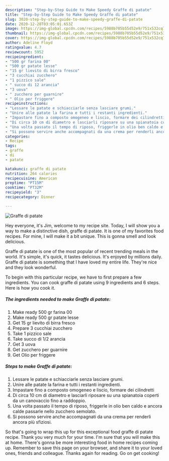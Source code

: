 ```yaml
---
description: "Step-by-Step Guide to Make Speedy Graffe di patate"
title: "Step-by-Step Guide to Make Speedy Graffe di patate"
slug: 3020-step-by-step-guide-to-make-speedy-graffe-di-patate
date: 2020-12-28T03:05:01.653Z
image: https://img-global.cpcdn.com/recipes/5988b705b55d52e9/751x532cq70/graffe-di-patate-recipe-main-photo.jpg
thumbnail: https://img-global.cpcdn.com/recipes/5988b705b55d52e9/751x532cq70/graffe-di-patate-recipe-main-photo.jpg
cover: https://img-global.cpcdn.com/recipes/5988b705b55d52e9/751x532cq70/graffe-di-patate-recipe-main-photo.jpg
author: Adeline Floyd
ratingvalue: 4.7
reviewcount: 5952
recipeingredient:
- "500 gr farina 00"
- "500 gr patate lesse"
- "15 gr lievito di birra fresco"
- "3 cucchiai zucchero"
- "1 pizzico sale"
- " succo di 12 arancia"
- "3 uova"
- " zucchero per guarnire"
- " Olio per friggere"
recipeinstructions:
- "Lessare le patate e schiacciarle senza lasciare grumi."
- "Unire alle patate la farina e tutti i restanti ingredienti."
- "Impastare fino a composto omogeneo e liscio, formare dei cilindretti"
- "Di circa 10 cm di diametro e lasciarli riposare su una spianatoia coperti da un canovaccio fino a raddoppio."
- "Una volta passato il tempo di riposo, friggerle in olio ben caldo e ancora calde passarle nello zucchero semolato."
- "Si possono servire anche accompagnati da una crema per renderli ancora più sfiziosi."
categories:
- Recipe
tags:
- graffe
- di
- patate

katakunci: graffe di patate 
nutrition: 264 calories
recipecuisine: American
preptime: "PT15M"
cooktime: "PT32M"
recipeyield: "3"
recipecategory: Dinner

---
```



![Graffe di patate](https://img-global.cpcdn.com/recipes/5988b705b55d52e9/751x532cq70/graffe-di-patate-recipe-main-photo.jpg)

Hey everyone, it's Jim, welcome to my recipe site. Today, I will show you a way to make a distinctive dish, graffe di patate. It is one of my favorites food recipes. For mine, I will make it a bit unique. This is gonna smell and look delicious.



Graffe di patate is one of the most popular of recent trending meals in the world. It's simple, it's quick, it tastes delicious. It's enjoyed by millions daily. Graffe di patate is something that I have loved my entire life. They're nice and they look wonderful.


To begin with this particular recipe, we have to first prepare a few ingredients. You can cook graffe di patate using 9 ingredients and 6 steps. Here is how you cook it.

<!--inarticleads1-->

##### The ingredients needed to make Graffe di patate:

1. Make ready 500 gr farina 00
1. Make ready 500 gr patate lesse
1. Get 15 gr lievito di birra fresco
1. Prepare 3 cucchiai zucchero
1. Take 1 pizzico sale
1. Take  succo di 1/2 arancia
1. Get 3 uova
1. Get  zucchero per guarnire
1. Get  Olio per friggere




<!--inarticleads2-->

##### Steps to make Graffe di patate:

1. Lessare le patate e schiacciarle senza lasciare grumi.
1. Unire alle patate la farina e tutti i restanti ingredienti.
1. Impastare fino a composto omogeneo e liscio, formare dei cilindretti
1. Di circa 10 cm di diametro e lasciarli riposare su una spianatoia coperti da un canovaccio fino a raddoppio.
1. Una volta passato il tempo di riposo, friggerle in olio ben caldo e ancora calde passarle nello zucchero semolato.
1. Si possono servire anche accompagnati da una crema per renderli ancora più sfiziosi.




So that's going to wrap this up for this exceptional food graffe di patate recipe. Thank you very much for your time. I'm sure that you will make this at home. There's gonna be more interesting food in home recipes coming up. Remember to save this page on your browser, and share it to your loved ones, friends and colleague. Thanks again for reading. Go on get cooking!
